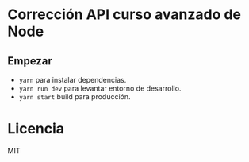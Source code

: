 #  Corrección API curso avanzado de Node

## Empezar

* `yarn` para instalar dependencias.
* `yarn run dev` para levantar entorno de desarrollo.
* `yarn start` build para producción.

# Licencia

MIT